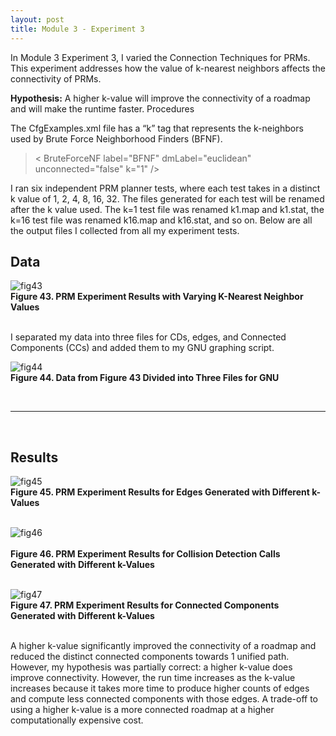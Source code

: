 ```yaml
---
layout: post
title: Module 3 - Experiment 3
---
```


In Module 3 Experiment 3, I varied the Connection Techniques for PRMs. This experiment addresses how the value of k-nearest neighbors affects the connectivity of PRMs. 

**Hypothesis:** A higher k-value will improve the connectivity of a roadmap and will make the runtime faster. 
Procedures

The CfgExamples.xml file has a “k” tag that represents the k-neighbors used by Brute Force Neighborhood Finders (BFNF). 

> < BruteForceNF label="BFNF" dmLabel="euclidean" unconnected="false" k="1" />

I ran six independent PRM planner tests, where each test takes in a distinct k value of 1, 2, 4, 8, 16, 32. The files generated for each test will be renamed after the k value used. The k=1 test file was renamed k1.map and k1.stat, the k=16 test file was renamed k16.map and k16.stat, and so on. Below are all the output files I collected from all my experiment tests.


## Data
 ![fig43](https://cabreraleon.github.io/images/fig43.png) <br>
 **Figure 43. PRM Experiment Results with Varying K-Nearest Neighbor Values** <br>
 <br>

 I separated my data into three files for CDs, edges, and Connected Components (CCs) and added them to my GNU graphing script.

 ![fig44](https://cabreraleon.github.io/images/fig44.png) <br>
 **Figure 44. Data from Figure 43 Divided into Three Files for GNU** <br>

<br>

---

<br>

## Results

![fig45](https://cabreraleon.github.io/images/fig45.png) <br>
**Figure 45. PRM Experiment Results for Edges Generated with Different k-Values** <br>
<br>

![fig46](https://cabreraleon.github.io/images/fig46.png) <br>   
**Figure 46. PRM Experiment Results for Collision Detection Calls Generated with Different k-Values** <br>
<br>

![fig47](https://cabreraleon.github.io/images/fig47.png) <br>
**Figure 47. PRM Experiment Results for Connected Components Generated with Different k-Values** <br>
<br>


A higher k-value significantly improved the connectivity of a roadmap and reduced the distinct connected components towards 1 unified path. However, my hypothesis was partially correct: a higher k-value does improve connectivity. However, the run time increases as the k-value increases because it takes more time to produce higher counts of edges and compute less connected components with those edges. A trade-off to using a higher k-value is a more connected roadmap at a higher computationally expensive cost.
